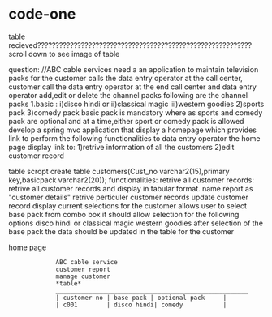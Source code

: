 # code-one
table recieved???????????????????????????????????????????????????????????
scroll down to see image of table


question:
//ABC cable services need a an application to maintain television packs for the customer calls the data entry operator at the call center, customer call the data entry operator 
at the end call center and data entry operator add,edit or delete the channel packs following are the channel packs
1.basic :
i)disco hindi or ii)classical magic iii)western goodies
2)sports pack 
3)comedy pack
basic pack is mandatory where as sports and comedy pack are optional and at a time,either sport or comedy pack is allowed 
develop a spring mvc application that display a homepage which provides link to perform the following functionalities 
to data entry operator 
the home page display link to:
1)retrive information of all the customers 
2)edit customer record 

table scropt 
create table customers(Cust_no varchar2(15),primary key,basicpack varchar2(20));
functionalities: 
retrive all customer records:
retrive all customer records and display in tabular format. name report as "customer details"
retrive perticuler customer records
update customer record
display current selections for the customer 
allows user to select base pack from combo box it should allow selection for the following options
disco hindi or classical magic 
western goodies
after selection of the base pack the data should be updated in the table for the customer


home page 


                 ABC cable service 
                 customer report 
                 manage customer 
                 *table*
                 _____________________________________________________
                 | customer no | base pack | optional pack     |
                 | c001        | disco hindi| comedy           |
                 
